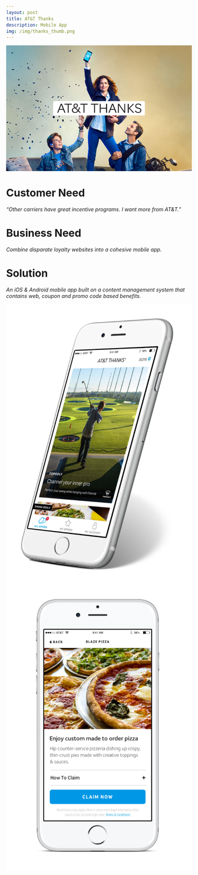```yaml
---
layout: post
title: AT&T Thanks
description: Mobile App
img: /img/thanks_thumb.png
---
```


<img class="img_scale" src="/img/thanks_cover.png"/>


# Customer Need
*“Other carriers have great incentive programs. I want more from AT&T.”*

# Business Need
*Combine disparate loyalty websites into a cohesive mobile app.*

# Solution
*An iOS & Android mobile app built on a content management system that contains web, coupon and promo code based benefits.*

<img class="img_scale2" src="/img/thanks1.png"/>

<img class="img_scale2" src="/img/thanks2.png"/>
